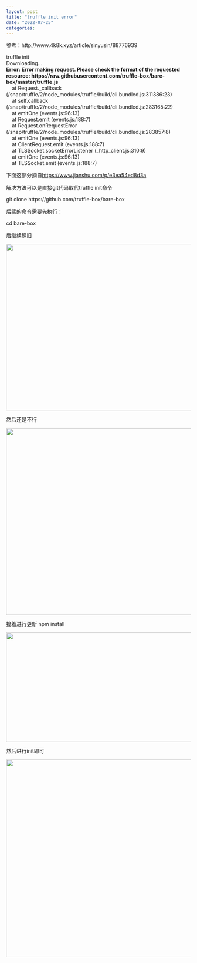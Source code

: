 ```yaml
---
layout: post
title: "truffle init error"
date: "2022-07-25"
categories: 
---
```

<p>参考：http://www.4k8k.xyz/article/sinyusin/88776939</p>
<p>truffle init<br />
Downloading...<br />
<strong>Error: Error making request. Please check the format of the requested resource: https://raw.githubusercontent.com/truffle-box/bare-box/master/truffle.js</strong><br />
&nbsp;&nbsp;&nbsp; at Request._callback (/snap/truffle/2/node_modules/truffle/build/cli.bundled.js:311386:23)<br />
&nbsp;&nbsp;&nbsp; at self.callback (/snap/truffle/2/node_modules/truffle/build/cli.bundled.js:283165:22)<br />
&nbsp;&nbsp;&nbsp; at emitOne (events.js:96:13)<br />
&nbsp;&nbsp;&nbsp; at Request.emit (events.js:188:7)<br />
&nbsp;&nbsp;&nbsp; at Request.onRequestError (/snap/truffle/2/node_modules/truffle/build/cli.bundled.js:283857:8)<br />
&nbsp;&nbsp;&nbsp; at emitOne (events.js:96:13)<br />
&nbsp;&nbsp;&nbsp; at ClientRequest.emit (events.js:188:7)<br />
&nbsp;&nbsp;&nbsp; at TLSSocket.socketErrorListener (_http_client.js:310:9)<br />
&nbsp;&nbsp;&nbsp; at emitOne (events.js:96:13)<br />
&nbsp;&nbsp;&nbsp; at TLSSocket.emit (events.js:188:7)</p>
<p><span>下面这部分摘自<a href="https://www.jianshu.com/p/e3ea54ed8d3a">https://www.jianshu.com/p/e3ea54ed8d3a</a></span></p>
<p><span>解决方法可以是直接git代码取代truffle init命令</span></p>
<p><span>git clone https://github.com/truffle-box/bare-box</span></p>
<p><span>后续的命令需要先执行：</span></p>
<p><span>cd bare-box</span></p>
<p><span>后继续照旧</span></p>
<p><img height="454" src="/uploads/ckeditor/pictures/132/image-20220725160549-1.png" width="1081" /></p>
<p>然后还是不行</p>
<p><img height="509" src="/uploads/ckeditor/pictures/135/image-20220725175912-1.png" width="1916" /></p>
<p>接着进行更新 npm install</p>
<p><img height="298" src="/uploads/ckeditor/pictures/136/image-20220725180004-2.png" width="981" /></p>
<p>然后进行init即可</p>
<p><img height="538" src="/uploads/ckeditor/pictures/137/image-20220725180032-3.png" width="1898" /></p>
